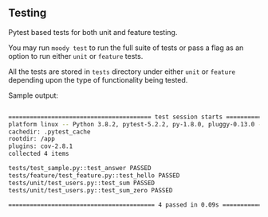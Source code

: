## Testing

Pytest based tests for both unit and feature testing.

You may run `moody test` to run the full suite of tests or pass a flag as an option to run either `unit` or `feature` tests.

All the tests are stored in `tests` directory under either `unit` or `feature` depending upon the type of functionality being tested.

Sample output:

```bash

======================================== test session starts ========================================
platform linux -- Python 3.8.2, pytest-5.2.2, py-1.8.0, pluggy-0.13.0 -- /usr/local/bin/python
cachedir: .pytest_cache
rootdir: /app
plugins: cov-2.8.1
collected 4 items

tests/test_sample.py::test_answer PASSED                                                      [ 25%]
tests/feature/test_feature.py::test_hello PASSED                                              [ 50%]
tests/unit/test_users.py::test_sum PASSED                                                     [ 75%]
tests/unit/test_users.py::test_sum_zero PASSED                                                [100%]

========================================= 4 passed in 0.09s =========================================

```
